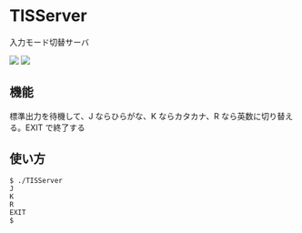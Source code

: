 # TISServer
入力モード切替サーバ  

![](https://img.shields.io/badge/macos-aarch-blue)
![](https://img.shields.io/badge/command%20line-8A2BE2)

## 機能
標準出力を待機して、J ならひらがな、K ならカタカナ、R なら英数に切り替える。EXIT で終了する

## 使い方
```shell
$ ./TISServer
J
K
R
EXIT
$ 
```
